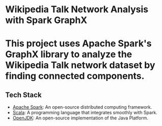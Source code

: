 # Wikipedia Talk Network Analysis with Spark GraphX

# This project uses Apache Spark's GraphX library to analyze the Wikipedia Talk network dataset by finding connected components.
## Tech Stack

- [Apache Spark]([https://spark.apache.org/](https://www.apache.org/dyn/closer.lua/spark/spark-3.5.0/spark-3.5.0-bin-hadoop3.tgz)): An open-source distributed computing framework.
- [Scala]([https://www.scala-lang.org/](https://www.scala-lang.org/download/2.11.12.html)): A programming language that integrates smoothly with Spark.
- [OpenJDK](https://openjdk.java.net/): An open-source implementation of the Java Platform.

